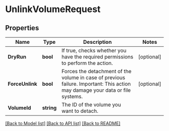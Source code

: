 # UnlinkVolumeRequest

## Properties

Name | Type | Description | Notes
------------ | ------------- | ------------- | -------------
**DryRun** | **bool** | If true, checks whether you have the required permissions to perform the action. | [optional] 
**ForceUnlink** | **bool** | Forces the detachment of the volume in case of previous failure. Important: This action may damage your data or file systems. | [optional] 
**VolumeId** | **string** | The ID of the volume you want to detach. | 

[[Back to Model list]](../README.md#documentation-for-models) [[Back to API list]](../README.md#documentation-for-api-endpoints) [[Back to README]](../README.md)


